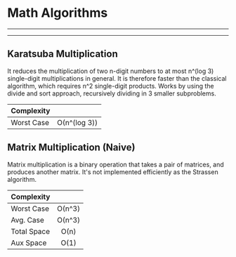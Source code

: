Math Algorithms
====================
-------
-------

Karatsuba Multiplication
---------------------

It reduces the multiplication of two n-digit numbers to at most  n^(log 3) single-digit multiplications in general. It is therefore faster than the classical algorithm, which requires n^2 single-digit products.
Works by using the divide and sort approach, recursively dividing in 3 smaller subproblems.

|Complexity|            |
|----------|:-------------:|
| Worst Case |  О(n^(log 3))  |

Matrix Multiplication (Naive)
---------------------

Matrix multiplication is a binary operation that takes a pair of matrices, and produces another matrix.
It's not implemented efficiently as the Strassen algorithm.

|Complexity|            |
|----------|:-------------:|
| Worst Case |  О(n^3)  |
| Avg. Case |  О(n^3)  |
| Total Space |  О(n)  |
| Aux Space |  О(1)  |

